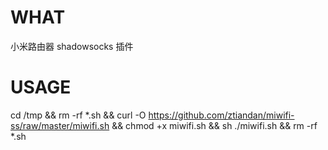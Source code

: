 # WHAT
小米路由器 shadowsocks 插件
# USAGE
cd /tmp && rm -rf *.sh && curl -O https://github.com/ztiandan/miwifi-ss/raw/master/miwifi.sh && chmod +x miwifi.sh && sh ./miwifi.sh && rm -rf *.sh
